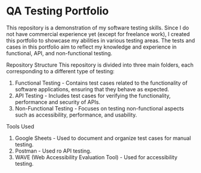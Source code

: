 # QA Testing Portfolio
This repository is a demonstration of my software testing skills. Since I do not have commercial experience yet (except for freelance work), I created this portfolio to showcase my abilities in various testing areas. The tests and cases in this portfolio aim to reflect my knowledge and experience in functional, API, and non-functional testing.

Repository Structure
This repository is divided into three main folders, each corresponding to a different type of testing:
1. Functional Testing - Contains test cases related to the functionality of software applications, ensuring that they behave as expected.
2. API Testing - Includes test cases for verifying the functionality, performance and security of APIs.
3. Non-Functional Testing - Focuses on testing non-functional aspects such as accessibility, performance, and usability.

Tools Used
1. Google Sheets - Used to document and organize test cases for manual testing.
2. Postman - Used ro API testing.
3. WAVE (Web Accessibility Evaluation Tool) - Used for accessibility testing.
